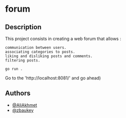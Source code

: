 # forum
## Description

This project consists in creating a web forum that allows :

    communication between users.
    associating categories to posts.
    liking and disliking posts and comments.
    filtering posts.

```
go run .
```
Go to the 'http://localhost:8081/' and go ahead)

## Authors

- [@AliAkhmet](https://01.alem.school/git/AliAkhmet)
- [@zbaukey](https://01.alem.school/git/zbaukey)